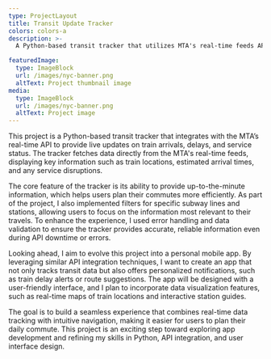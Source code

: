 ```yaml
---
type: ProjectLayout
title: Transit Update Tracker
colors: colors-a
description: >-
  A Python-based transit tracker that utilizes MTA's real-time feeds API to fetch and display live train data. The project enables users to monitor train arrivals, delays, and service updates, providing an efficient way to navigate the MTA system in real time. Here is the project link https://github.com/katkay1997/NYC-TransitAPI

featuredImage:
  type: ImageBlock
  url: /images/nyc-banner.png
  altText: Project thumbnail image
media:
  type: ImageBlock
  url: /images/nyc-banner.png
  altText: Project image
---
```


This project is a Python-based transit tracker that integrates with the MTA’s real-time API to provide live updates on train arrivals, delays, and service status. The tracker fetches data directly from the MTA's real-time feeds, displaying key information such as train locations, estimated arrival times, and any service disruptions.

 The core feature of the tracker is its ability to provide up-to-the-minute information, which helps users plan their commutes more efficiently. As part of the project, I also implemented filters for specific subway lines and stations, allowing users to focus on the information most relevant to their travels. To enhance the experience, I used error handling and data validation to ensure the tracker provides accurate, reliable information even during API downtime or errors.

Looking ahead, I aim to evolve this project into a personal mobile app. By leveraging similar API integration techniques, I want to create an app that not only tracks transit data but also offers personalized notifications, such as train delay alerts or route suggestions. The app will be designed with a user-friendly interface, and I plan to incorporate data visualization features, such as real-time maps of train locations and interactive station guides.

 The goal is to build a seamless experience that combines real-time data tracking with intuitive navigation, making it easier for users to plan their daily commute. This project is an exciting step toward exploring app development and refining my skills in Python, API integration, and user interface design.
